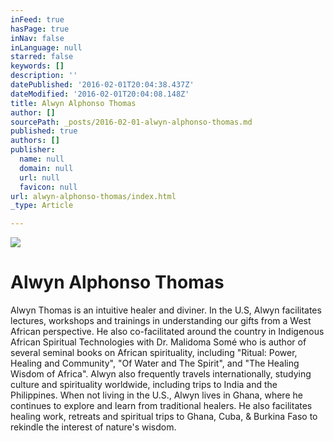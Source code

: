```yaml
---
inFeed: true
hasPage: true
inNav: false
inLanguage: null
starred: false
keywords: []
description: ''
datePublished: '2016-02-01T20:04:38.437Z'
dateModified: '2016-02-01T20:04:08.148Z'
title: Alwyn Alphonso Thomas
author: []
sourcePath: _posts/2016-02-01-alwyn-alphonso-thomas.md
published: true
authors: []
publisher:
  name: null
  domain: null
  url: null
  favicon: null
url: alwyn-alphonso-thomas/index.html
_type: Article

---
```

![](https://the-grid-user-content.s3-us-west-2.amazonaws.com/cfbb6ed0-3b17-4d95-8e94-52b54812c58e.jpg)

# Alwyn Alphonso Thomas

Alwyn Thomas is an
intuitive healer and diviner. In the U.S, Alwyn facilitates lectures,
workshops and trainings in understanding our gifts from a West African
perspective. He also co-facilitated around the country in Indigenous
African Spiritual Technologies with Dr. Malidoma Somé who is author of several
seminal books on African spirituality, including "Ritual: Power, Healing
and Community", "Of Water and The Spirit", and "The Healing
Wisdom of Africa". Alwyn also frequently travels internationally, studying
culture and spirituality worldwide, including trips to India and the
Philippines. When not living in the U.S., Alwyn lives in Ghana, where he
continues to explore and learn from traditional healers. He also facilitates
healing work, retreats and spiritual trips to Ghana, Cuba, & Burkina Faso to
rekindle the interest of nature's wisdom.